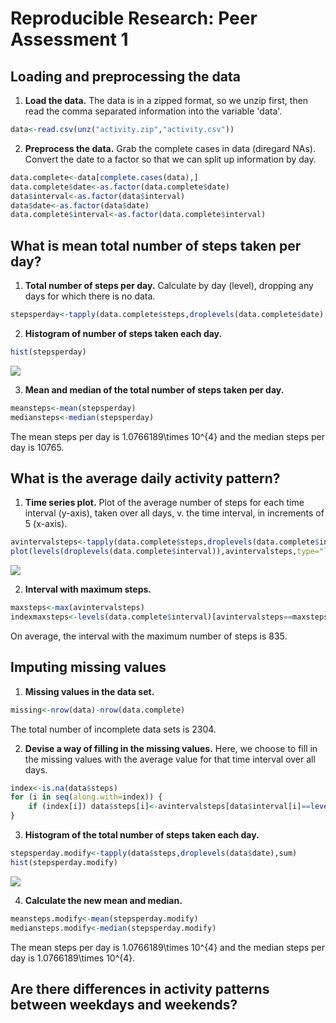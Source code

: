 # Reproducible Research: Peer Assessment 1


## Loading and preprocessing the data

1. **Load the data.** The data is in a zipped format, so we unzip first, then read the comma separated information into the variable 'data'.


```r
data<-read.csv(unz("activity.zip","activity.csv"))
```

2. **Preprocess the data.** Grab the complete cases in data (diregard NAs). Convert the date to a factor so that we can split up information by day.


```r
data.complete<-data[complete.cases(data),]
data.complete$date<-as.factor(data.complete$date)
data$interval<-as.factor(data$interval)
data$date<-as.factor(data$date)
data.complete$interval<-as.factor(data.complete$interval)
```

## What is mean total number of steps taken per day?

1. **Total number of steps per day.** Calculate by day (level), dropping any days for which there is no data.


```r
stepsperday<-tapply(data.complete$steps,droplevels(data.complete$date),sum)
```

2. **Histogram of number of steps taken each day.**


```r
hist(stepsperday)
```

![](PA1_template_files/figure-html/unnamed-chunk-4-1.png) 

3. **Mean and median of the total number of steps taken per day.**


```r
meansteps<-mean(stepsperday)
mediansteps<-median(stepsperday)
```

The mean steps per day is 1.0766189\times 10^{4} and the median steps per day is 10765.


## What is the average daily activity pattern?

1. **Time series plot.** Plot of the average number of steps for each time interval (y-axis), taken over all days, v. the time interval, in increments of 5 (x-axis). 


```r
avintervalsteps<-tapply(data.complete$steps,droplevels(data.complete$interval),mean)
plot(levels(droplevels(data.complete$interval)),avintervalsteps,type="l")
```

![](PA1_template_files/figure-html/unnamed-chunk-5-1.png) 

2. **Interval with maximum steps.**


```r
maxsteps<-max(avintervalsteps)
indexmaxsteps<-levels(data.complete$interval)[avintervalsteps==maxsteps]
```

On average, the interval with the maximum number of steps is 835.


## Imputing missing values

1. **Missing values in the data set.**


```r
missing<-nrow(data)-nrow(data.complete)
```

The total number of incomplete data sets is 2304.

2. **Devise a way of filling in the missing values.** Here, we choose to fill in the missing values with the average value for that time interval over all days.


```r
index<-is.na(data$steps)
for (i in seq(along.with=index)) {
    if (index[i]) data$steps[i]<-avintervalsteps[data$interval[i]==levels(droplevels(data$interval))]
}
```

3. **Histogram of the total number of steps taken each day.**


```r
stepsperday.modify<-tapply(data$steps,droplevels(data$date),sum)
hist(stepsperday.modify)
```

![](PA1_template_files/figure-html/unnamed-chunk-7-1.png) 

4. **Calculate the new mean and median.**


```r
meansteps.modify<-mean(stepsperday.modify)
mediansteps.modify<-median(stepsperday.modify)
```

The mean steps per day is 1.0766189\times 10^{4} and the median steps per day is 1.0766189\times 10^{4}.
## Are there differences in activity patterns between weekdays and weekends?
